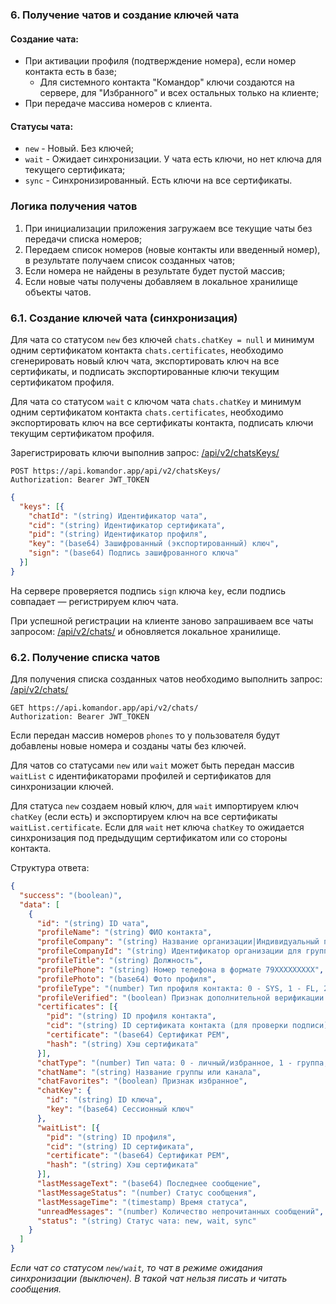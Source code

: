 ### 6. Получение чатов и создание ключей чата

#### Создание чата:
- При активации профиля (подтверждение номера), если номер контакта есть в базе;
  - Для системного контакта "Командор" ключи создаются на сервере, для "Избранного" и всех остальных только на клиенте;
- При передаче массива номеров с клиента.

#### Статусы чата:
- `new` - Новый. Без ключей;
- `wait` - Ожидает синхронизации. У чата есть ключи, но нет ключа для текущего сертификата;
- `sync` - Синхронизированный. Есть ключи на все сертификаты.

### Логика получения чатов

1. При инициализации приложения загружаем все текущие чаты без передачи списка номеров;
2. Передаем список номеров (новые контакты или введенный номер), в результате получаем список созданных чатов;
3. Если номера не найдены в результате будет пустой массив;
4. Если новые чаты получены добавляем в локальное хранилище объекты чатов.

### 6.1. Создание ключей чата (синхронизация)

Для чата со статусом `new` без ключей `chats.chatKey = null` и минимум одним сертификатом контакта `chats.certificates`,
необходимо сгенерировать новый ключ чата, экспортировать ключ на все сертификаты, и подписать экспортированные ключи 
текущим сертификатом профиля.

Для чата со статусом `wait` с ключом чата `chats.chatKey` и минимум одним сертификатом контакта `chats.certificates`,
необходимо экспортировать ключ на все сертификаты контакта, подписать ключи текущим сертификатом профиля.

Зарегистрировать ключи выполнив запрос: [/api/v2/chatsKeys/](https://api.komandor.app/docs/static/index.html#/Chats/post_api_chatKeys_)

```http request
POST https://api.komandor.app/api/v2/chatsKeys/
Authorization: Bearer JWT_TOKEN
```
```json
{
  "keys": [{
    "chatId": "(string) Идентификатор чата",
    "cid": "(string) Идентификатор сертификата",
    "pid": "(string) Идентификатор профиля",
    "key": "(base64) Зашифрованный (экспортированный) ключ",
    "sign": "(base64) Подпись зашифрованного ключа"
  }]
}
```

На сервере проверяется подпись `sign` ключа `key`, если подпись совпадает — регистрируем ключ чата.

При успешной регистрации на клиенте заново запрашиваем все чаты запросом: [/api/v2/chats/](https://api.komandor.app/docs/static/index.html#/Chats/post_api_chats_)
и обновляется локальное хранилище.

### 6.2. Получение списка чатов

Для получения списка созданных чатов необходимо выполнить запрос: [/api/v2/chats/](https://api.komandor.app/docs/static/index.html#/Chats/post_api_chats_)

```http request
GET https://api.komandor.app/api/v2/chats/
Authorization: Bearer JWT_TOKEN
```

Если передан массив номеров `phones` то у пользователя будут добавлены новые номера и созданы чаты без ключей.

Для чатов со статусами `new` или `wait` может быть передан массив `waitList` с идентификаторами профилей и сертификатов
для синхронизации ключей. 

Для статуса `new` создаем новый ключ, для `wait` импортируем ключ `chatKey` (если есть) и экспортируем ключ
на все сертификаты `waitList.certificate`. Если для `wait` нет ключа `chatKey` то ожидается синхронизация под предыдущим
сертификатом или со стороны контакта.

Структура ответа:

```json
{
  "success": "(boolean)",
  "data": [
    {
      "id": "(string) ID чата",
      "profileName": "(string) ФИО контакта",
      "profileCompany": "(string) Название организации|Индивидуальный предприниматель",
      "profileCompanyId": "(string) Идентификатор организации для группировки чатов",
      "profileTitle": "(string) Должность",
      "profilePhone": "(string) Номер телефона в формате 79XXXXXXXXX",
      "profilePhoto": "(base64) Фото профиля",
      "profileType": "(number) Тип профиля контакта: 0 - SYS, 1 - FL, 2 - IP, 3 - UL",
      "profileVerified": "(boolean) Признак дополнительной верификации профиля",
      "certificates": [{
        "pid": "(string) ID профиля контакта",
        "cid": "(string) ID сертификата контакта (для проверки подписи)",
        "certificate": "(base64) Сертификат PEM",
        "hash": "(string) Хэш сертификата"
      }],
      "chatType": "(number) Тип чата: 0 - личный/избранное, 1 - группа, 2 - канал",
      "chatName": "(string) Название группы или канала",
      "chatFavorites": "(boolean) Признак избранное",
      "chatKey": {
        "id": "(string) ID ключа",
        "key": "(base64) Сессионный ключ"
      },
      "waitList": [{
        "pid": "(string) ID профиля",
        "cid": "(string) ID сертификата",
        "certificate": "(base64) Сертификат PEM",
        "hash": "(string) Хэш сертификата"
      }],
      "lastMessageText": "(base64) Последнее сообщение",
      "lastMessageStatus": "(number) Статус сообщения",
      "lastMessageTime": "(timestamp) Время статуса",
      "unreadMessages": "(number) Количество непрочитанных сообщений",
      "status": "(string) Статус чата: new, wait, sync"
    }
  ]
}
```

_Если чат со статусом `new/wait`, то чат в режиме ожидания синхронизации (выключен). В такой чат нельзя писать и читать 
сообщения._
